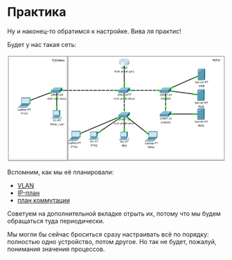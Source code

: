# Практика

Ну и наконец-то обратимся к настройке. Вива ля практис!

Будет у нас такая сеть:

![sdsm net for linkmeup](https://github.com/dan4i4ek/mdsm/blob/master/src/0_7fef6_e38b40e0_XL.jpg)

Вспомним, как мы её планировали:

* [VLAN](https://linkmeup.gitbook.io/sdsm/0.-planirovanie/3.-spisok-vlan)
* [IP-план](https://linkmeup.gitbook.io/sdsm/0.-planirovanie/2.-ip-plan)
* [план коммутации](https://linkmeup.gitbook.io/sdsm/0.-planirovanie/4.-plan-podklyucheniya-oborudovaniya-po-portam)

Советуем на дополнительной вкладке отрыть их, потому что мы будем обращаться туда периодически.

Мы могли бы сейчас броситься сразу настраивать всё по порядку: полностью одно устройство, потом другое. Но так не будет, пожалуй, понимания значения процессов.

